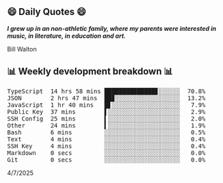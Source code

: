 ## 😄 Daily Quotes 😄

_**I grew up in an non-athletic family, where my parents were interested in music, in literature, in education and art.**_

Bill Walton



## 📊 Weekly development breakdown 📊

<pre>TypeScript  14 hrs 58 mins ██████████████▊░░░░░░  70.8%
JSON        2 hrs 47 mins  ██▊░░░░░░░░░░░░░░░░░░  13.2%
JavaScript  1 hr 40 mins   █▋░░░░░░░░░░░░░░░░░░░   7.9%
Public Key  37 mins        ▌░░░░░░░░░░░░░░░░░░░░   2.9%
SSH Config  25 mins        ▍░░░░░░░░░░░░░░░░░░░░   2.0%
Other       24 mins        ▍░░░░░░░░░░░░░░░░░░░░   1.9%
Bash        6 mins         ░░░░░░░░░░░░░░░░░░░░░   0.5%
Text        4 mins         ░░░░░░░░░░░░░░░░░░░░░   0.4%
SSH Key     4 mins         ░░░░░░░░░░░░░░░░░░░░░   0.4%
Markdown    0 secs         ░░░░░░░░░░░░░░░░░░░░░   0.0%
Git         0 secs         ░░░░░░░░░░░░░░░░░░░░░   0.0%</pre>

4/7/2025